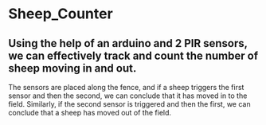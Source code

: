 # Sheep_Counter
## Using the help of an arduino and 2 PIR sensors, we can effectively track and count the number of sheep moving in and out.
The sensors are placed along the fence, and if a sheep triggers the first sensor and then the second, we can conclude that it has moved in to the field.
Similarly, if the second sensor is triggered and then the first, we can conclude that a sheep has moved out of the field.
